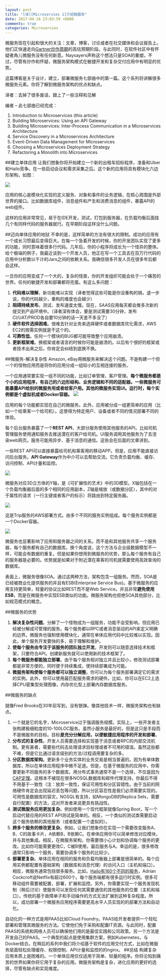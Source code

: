 ```yaml
---
layout: post
title: "[译][Microservies 1]介绍微服务"
date: 2017-04-16 23:03:59 +0800
comments: true
categories: Microservies
---
```

微服务现在引起和很大的关注：文章，博客，讨论或者在社交媒体和会议报告上。他们正快速走向[Gartner炒作周期](http://www.gartner.com/technology/research/methodologies/hype-cycle.jsp)的高估预期阶段。与此同时，在软件社区中有怀疑者角儿微服务没有任何新意。Naysayers声称这个想法只是SOA的重塑。不过，尽管有炒作和怀疑，微服务架构模式在敏捷开发和复杂交付应用中有明显的优势。

这篇博客是关于设计，建立，部署微服务七部曲中的第一篇。这个系列将讲解很多微服务元素。你将了解到微服务架构的优点和缺点。
<!--more-->
译者：去掉了很多废话，跟上了一些注释和见解

编者 – 此七部曲已经完成：

1. Introduction to Microservices (this article)
2. Building Microservices: Using an API Gateway
3. Building Microservices: Inter-Process Communication in a Microservices Architecture
4. Service Discovery in a Microservices Architecture
5. Event-Driven Data Management for Microservices
6. Choosing a Microservices Deployment Strategy
7. Refactoring a Monolith into Microservices

##建立单体应用
让我们想象你将开始建立一个新的出租车招标程序，准备和Uber和Hailo竞争。在一些启动会议和需求采集之后。这个新的应用将具有模块化六边形架构，如图：

![](https://cdn.wp.nginx.com/wp-content/uploads/2016/04/Richardson-microservices-part1-1_monolithic-architecture.png)

应用的核心是模块化实现的定义服务、对象和事件的业务逻辑，在核心周围是外部世界的接口。比如数据库组件，消息组件和产生和消费消息的组件，暴露API的web组件。

这样的应用非常常见，易于在IDE开发，测试，打包到服务器，在负载均衡后面挂几个有同样代码的服务器就行。在早期阶段这样没什么问题。

##迈向单体应用的地狱
不幸的是，这样简单的方法有很大的限制。成功的应用有一个成长习惯最后变得巨大。在每一个急着开发的时候，你的开发团队实现了更多的功能，同时意味着很多行代码。几年后，你的小程序将成长为一个怪异的整体。给个极端的例子，我最近谈到一个开发人员，他正在写一个工具去在百万行代码的应用中分析数以千计的Jars之间的依赖关系。我确信很多开发人员在很多年后都会这样。

一旦你的应用变成了一个大的，复杂的怪兽，你的开发组织可能会处于一个痛苦的世界。任何的敏捷开发和部署都将完蛋。有这么多问题：

1. **代码难以理解**，新功能难以实现（译者觉得这些可能是你没重构的锅，退一步说，你的代码越少，重构的难度也会越少）
2. **阻碍持续发布**。测试、发布速度太慢。现在，SAAS应用每天都会推多次新的提交到产品环境中。（译者深有体会，要是测试需要30分钟，发布CI/UAT/PROD各自要10分钟的话一天差不多没了）
3. **硬件软件选择困难**。很难去针对业务来选择硬件或者数据库优化需求，AWS EC2的按需实例就是干这个的。
4. **可靠性低**。任何一个模块的BUG都可能导致整个应用崩溃。
5. **更新框架难**。换框架或者语言的时候你可能是崩溃的。以后有个很好的框架或者技术出来之后，你肯定会纠结到底换不换。

##微服务-解决复杂性
Amazon, eBay用微服务来解决这个问题。不是构建一个但一个的怪物应用而是将你的应用分成一组较小的互相连接的服务。

一个应用通常要实现一组不同的功能，比如订单管理，客户管理。**每个微服务都是个小的应用程序，有自己的六边形结构、业务逻辑和不同的适配器。一些微服务可能暴露API给别的微服务用或者给客户用。其他的微服务实现UI。运行时，每个实例都是个虚拟机或者Docker容器。**
![](https://cdn.wp.nginx.com/wp-content/uploads/2016/04/Richardson-microservices-part1-2_microservices-architecture.png)

应用的每个功能都实现在自己的微服务。此外，应用被分成一组更简单的应用（比如一个给乘客一个给司机）。这使得为特定用户、设备或者不同的情况部署不同的体验。

每个后台服务暴露了一个**REST API**，大部分服务使用其他服务的API。比如司机管理服务使用通知服务去推送潜在的客户给司机。UI服务调用其他服务为了去渲染web网页。服务可能用异步、基于消息的通信。这些会在后面的文章讲到。

一些REST API可以直接暴露给司机和乘客用的移动APP。但是，应用不能直接访问后台服务。**API Gateway**作为中介可以去帮助交流。它负责负载均衡、缓存、访问控制、API计量和监控。

![](https://cdn.wp.nginx.com/wp-content/uploads/2016/04/Richardson-microservices-part1-3_scale-cube.png)

微服务对应3D立方体的Y轴，是《可扩展性的艺术》中的3D模型。X轴包括在一个负载均衡器后面的多个相同的应用副本，Z轴是缩放（或数据分区），其中的对于属性的请求（一行主键或者客户的标示）将路由到特定服务器。

![](https://cdn.wp.nginx.com/wp-content/uploads/2016/04/Richardson-microservices-part1-4_dockerized-application.png)

这是Trip服务的AWS部署方式。由多个不同的服务实例组成。每个服务实例都是一个Docker容器。

![](https://cdn.wp.nginx.com/wp-content/uploads/2015/05/intro-microservices.png)

微服务也显著影响了应用和服务器之间的关系。而不是和其他服务共享一个服务器，每个服务都有自己的数据库。换个角度说，这个方法与企业级数据模型不一样，可能会有数据的重复。但是如果你想用到微服务的优势，那么每个服务有自己的服务器是必要的。优势就是如果对于附近潜在乘客的司机就需要使用高效查询的数据库。

表面上，微服务很像SOA。通过这两种方法，架构包含一组服务。然而，SOA是已经被商业化提供服务的并且有ESB(Enterprise Service Bus)。基于微服务的应用支持更简单，轻量的协议比如REST而不是Web Service。并且非常**避免使用ESB**，而是在微服务中实现ESB类似的功能。微服务架构也拒绝SOA其他部分，比如规范模式的概念。

##微服务的优势
1. **解决复杂性问题**。分解了一个怪物成为一组服务，功能不会受影响，但应用已经被分解成可管理的服务。每个服务都以RPC或者消息驱动的API来定义明确的边界。微服务也强制使用模块化，通常在单体应用代码中比较难以实现。因此，单个服务开发要快的多，易于理解和维护。
2. **使每个服务由专注于该服务的团队独立开发**。开发则可以随意选择技术和框架，只要符合API。创建新服务就可以使用新的技术框架了。
3. **每个微服务都能独立部署**。由于每个服务相对独立并且比较小，修改测试部署都是非常方便的，同时便于持续集成，使持续部署成为可能。
4. **微服务架构使每个服务都可以独立调整**。你可以为每个服务部署满足它的需求的实例。此外，你可以使用最匹配服务需求的硬件。比如，你可以在EC2上选择CPU密集型处理图像，内存优化型上部署内存数据库服务。

##微服务的缺点

就像Fred Brooks在30年前写到，没有银弹。像其他技术一样，微服务架构也有缺点。

1. 一个就是它的名字，Microservice过于强调服务规模。实际上，一些开发者主张构建极细粒度的10-100LOC服务。虽然小服务是最好的，但是这只是手段而不是微服务的目标。目标**是充分分解应用，以便敏捷应用程序的开发和部署**。
2. **分布式的复杂性**。开发人员需要选择和实现基于消息或者RPC的内部交流机制。更有甚者，需要些代码去处理请求目标慢或者不可用的错误。虽然这些都不难，但是它比通过语言级别的方法/过程调用要复杂的多。
3. **分区数据库架构**。更新多个业务实体的业务交易是相当普遍的。因为有单体数据库，所以在单体应用程序中微不足道。但是，在基于微服务的应用中，你需要更新不同服务的多个数据库。用分布式事务通常不是一个选择，不仅是因为[CAP定理](http://en.wikipedia.org/wiki/CAP_theorem)。这根本不被现在很多NOSQL数据库和邮件代理支持。你最后不得不用基于一致性（注：放弃一致性，保证可用性和分区容错性。由于当前的网络硬件肯定会出现延迟丢包等问题，所以分区容忍性是我们必须需要实现的。可用性是数据库的容灾，NOSQL有支持，如MongoDB的Replica Sets，需要自行配置）的方法，这对开发者来说更具有挑战性。
4. **测试微服务应用更加复杂**。例如使用一个现代框架就像Spring Boot，写一个启动代替应用的REST API测试是简单的。相反，一个类似的测试类需要启动这个服务依赖的其他服务（或者配置一个虚拟的）。
5. **跨多个服务的修改更复杂**。例如，让我们想象你在实现一个需要改变服务A、B、C的故事卡片，A依赖B，B依赖C。在单体应用你可以简单修改对应模块，并与其他集成。相反，在微服务架构，你需要很小心计划和协调每个服务的更改。比如你可能需要更改C，C被B使用，最后服务与A。幸运的是，很多修改通常只影响一个服务，需要协调多个服务的比较少。
6. **部署更复杂**。单体应用在相同的服务和负载均衡器上部署是很简单的。每个应用实例都配置有基础架构（数据库和消息代理）的访问入口（主机和端口）。相反，微服务通常包括很多服务。比如，[Hailo有160个不同的服务](https://sudo.hailoapp.com/services/2015/03/09/journey-into-a-microservice-world-part-3/)，Adrian Cockcroft说Netflix有超过600个。每个服务端都有很多运行时实例。很多可移动组件需要被配置，部署，扩展和监控。另外，你需要实现一个服务发现机制（稍后讨论）使服务可以发现任何其需要通信的其他服务的位置（主机和端口）。传统的基于故障单子和手动操作的方式无法扩展到这种复杂程度。所以，成功部署一个微服务应用程序需要更高水平人员实现的的部署方法和自动化。

自动化的一种方式是用PAAS比如Cloud Foundry。PAAS给开发者提供一个轻松部署和管理其微服务的方法。它使他们免于采购和配置IT资源。与此同时，配置PAAS的系统和网络人员可以确保他们用的是最佳实践和公司政策。另一个方法是开发自己的PAAS。一个典型的起点是使用集群方案，例如Kubernetes，与Docker结合。在稍后的系列中我们将介绍基于软件的应用交付方式，比如在微服务层面轻松处理缓存、权限控制、API计量和监控的的nginx。
##总结
构建复杂应用本质上是困难的。一个单体应用仅仅适用于简单、轻量的程序。你将沦陷到痛苦的世界如果你将它用于复杂的应用。微服务架构是复杂，进化应用的更好的选择，尽管有缺点和实现难度。